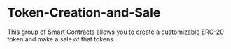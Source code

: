 # Token-Creation-and-Sale
This group of Smart Contracts allows you to create a customizable ERC-20 token and make a sale of that tokens. 

